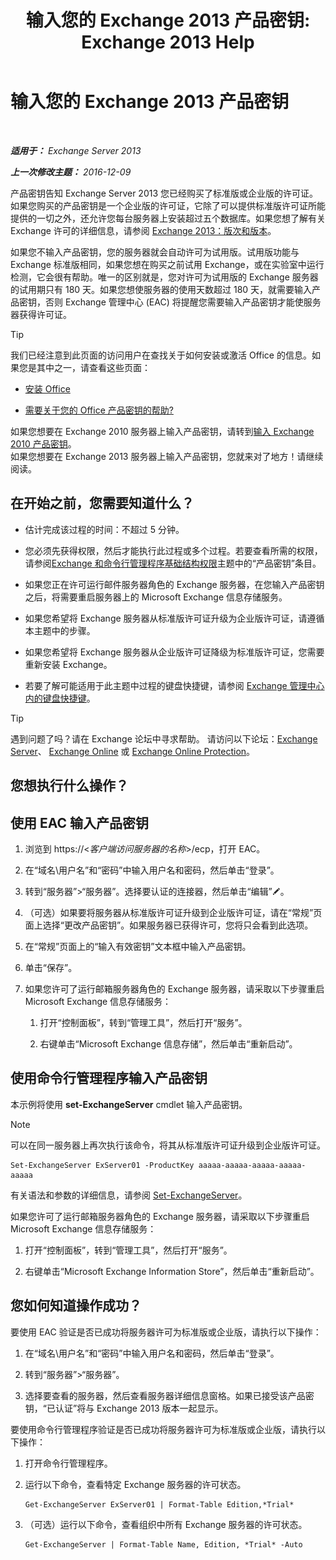 ﻿---
title: '输入您的 Exchange 2013 产品密钥: Exchange 2013 Help'
TOCTitle: 输入您的 Exchange 2013 产品密钥
ms:assetid: ccb14685-4bdc-42a4-a985-35cd2a1a415c
ms:mtpsurl: https://technet.microsoft.com/zh-cn/library/Bb124582(v=EXCHG.150)
ms:contentKeyID: 51408264
ms.date: 01/11/2018
mtps_version: v=EXCHG.150
f1_keywords:
- Microsoft.Exchange.Management.SnapIn.Esm.Servers.EnterProductKeyWizardForm.EnterProductKeyWizardPage
ms.translationtype: HT
---

# 输入您的 Exchange 2013 产品密钥

 

_**适用于：** Exchange Server 2013_

_**上一次修改主题：** 2016-12-09_

产品密钥告知 Exchange Server 2013 您已经购买了标准版或企业版的许可证。如果您购买的产品密钥是一个企业版的许可证，它除了可以提供标准版许可证所能提供的一切之外，还允许您每台服务器上安装超过五个数据库。如果您想了解有关 Exchange 许可的详细信息，请参阅 [Exchange 2013：版次和版本](exchange-2013-editions-and-versions-exchange-2013-help.md)。

如果您不输入产品密钥，您的服务器就会自动许可为试用版。试用版功能与 Exchange 标准版相同，如果您想在购买之前试用 Exchange，或在实验室中运行检测，它会很有帮助。唯一的区别就是，您对许可为试用版的 Exchange 服务器的试用期只有 180 天。如果您想使服务器的使用天数超过 180 天，就需要输入产品密钥，否则 Exchange 管理中心 (EAC) 将提醒您需要输入产品密钥才能使服务器获得许可证。

> [!tip]
> 我们已经注意到此页面的访问用户在查找关于如何安装或激活 Office 的信息。如果您是其中之一，请查看这些页面：
> <ul>
> <li><p><a href="http://go.microsoft.com/fwlink/p/?linkid=403360">安装 Office</a></p></li>
> <li><p><a href="http://go.microsoft.com/fwlink/p/?linkid=403361">需要关于您的 Office 产品密钥的帮助?</a></p></li>
> </ul>
> 如果您想要在 Exchange 2010 服务器上输入产品密钥，请转到<a href="http://go.microsoft.com/fwlink/p/?linkid=403370">输入 Exchange 2010 产品密钥</a>。<br />
> 如果您想要在 Exchange 2013 服务器上输入产品密钥，您就来对了地方！请继续阅读。


## 在开始之前，您需要知道什么？

  - 估计完成该过程的时间：不超过 5 分钟。

  - 您必须先获得权限，然后才能执行此过程或多个过程。若要查看所需的权限，请参阅[Exchange 和命令行管理程序基础结构权限](exchange-and-shell-infrastructure-permissions-exchange-2013-help.md)主题中的“产品密钥”条目。

  - 如果您正在许可运行邮件服务器角色的 Exchange 服务器，在您输入产品密钥之后，将需要重启服务器上的 Microsoft Exchange 信息存储服务。

  - 如果您希望将 Exchange 服务器从标准版许可证升级为企业版许可证，请遵循本主题中的步骤。

  - 如果您希望将 Exchange 服务器从企业版许可证降级为标准版许可证，您需要重新安装 Exchange。

  - 若要了解可能适用于此主题中过程的键盘快捷键，请参阅 [Exchange 管理中心内的键盘快捷键](keyboard-shortcuts-in-the-exchange-admin-center-exchange-online-protection-help.md)。

> [!tip]
> 遇到问题了吗？请在 Exchange 论坛中寻求帮助。 请访问以下论坛：<a href="https://go.microsoft.com/fwlink/p/?linkid=60612">Exchange Server</a>、 <a href="https://go.microsoft.com/fwlink/p/?linkid=267542">Exchange Online</a> 或 <a href="https://go.microsoft.com/fwlink/p/?linkid=285351">Exchange Online Protection</a>。


## 您想执行什么操作？

## 使用 EAC 输入产品密钥

1.  浏览到 https://\<*客户端访问服务器的名称*\>/ecp，打开 EAC。

2.  在“域名\\用户名”和“密码”中输入用户名和密码，然后单击“登录”。

3.  转到“服务器”\>“服务器”。选择要认证的连接器，然后单击“编辑”![编辑图标](images/Bb124582.6f53ccb2-1f13-4c02-bea0-30690e6ea71d(EXCHG.150).gif "编辑图标")。

4.  （可选）如果要将服务器从标准版许可证升级到企业版许可证，请在“常规”页面上选择“更改产品密钥”。如果服务器已获得许可，您将只会看到此选项。

5.  在“常规”页面上的“输入有效密钥”文本框中输入产品密钥。

6.  单击“保存”。

7.  如果您许可了运行邮箱服务器角色的 Exchange 服务器，请采取以下步骤重启 Microsoft Exchange 信息存储服务：
    
    1.  打开“控制面板”，转到“管理工具”，然后打开“服务”。
    
    2.  右键单击“Microsoft Exchange 信息存储”，然后单击“重新启动”。

## 使用命令行管理程序输入产品密钥

本示例将使用 **set-ExchangeServer** cmdlet 输入产品密钥。

> [!NOTE]
> 可以在同一服务器上再次执行该命令，将其从标准版许可证升级到企业版许可证。


    Set-ExchangeServer ExServer01 -ProductKey aaaaa-aaaaa-aaaaa-aaaaa-aaaaa

有关语法和参数的详细信息，请参阅 [Set-ExchangeServer](https://technet.microsoft.com/zh-cn/library/bb123716\(v=exchg.150\))。

如果您许可了运行邮箱服务器角色的 Exchange 服务器，请采取以下步骤重启 Microsoft Exchange 信息存储服务：

1.  打开“控制面板”，转到“管理工具”，然后打开“服务”。

2.  右键单击“Microsoft Exchange Information Store”，然后单击“重新启动”。

## 您如何知道操作成功？

要使用 EAC 验证是否已成功将服务器许可为标准版或企业版，请执行以下操作：

1.  在“域名\\用户名”和“密码”中输入用户名和密码，然后单击“登录”。

2.  转到“服务器”\>“服务器”。

3.  选择要查看的服务器，然后查看服务器详细信息窗格。如果已接受该产品密钥，“已认证”将与 Exchange 2013 版本一起显示。

要使用命令行管理程序验证是否已成功将服务器许可为标准版或企业版，请执行以下操作：

1.  打开命令行管理程序。

2.  运行以下命令，查看特定 Exchange 服务器的许可状态。
    
        Get-ExchangeServer ExServer01 | Format-Table Edition,*Trial*

3.  （可选）运行以下命令，查看组织中所有 Exchange 服务器的许可状态。
    
        Get-ExchangeServer | Format-Table Name, Edition, *Trial* -Auto

